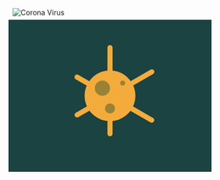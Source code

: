 ![Corona Virus](https://cssbattle.dev/targets/47.png)
<div class="base">
  <div class="crcl">
     <div class="node a"> </div>
     <div class="node b"> </div>
     <div class="node c"> </div>
     <div class="bar x"><div>
     <div class="bar y"><div>
     <div class="bar y"><div>
  </div>
</div>
<style>
  .base {
    width: 400px;
    height: 300px;
    display: flex;
    justify-content:center;
    align-items:center;
    transform: translate(-8px, -8px);
    background: #1A4341;
  }
  .crcl {
    width: 100px;
    height: 100px;
    border-radius: 50%;
    background: #F3AC3C
  }
  .bar {
    z-index: -10;
    position: absolute;
    width: 10px;
    height: 180px;
    background: #F3AC3C;
    border-radius: 10px 10px 10px 10px;
  }
  .x {
    transform:translate( 45px, -50px);
  }
  .y {
    transform: rotate(60deg) translate( 9px, -5px);
  }
  .node {
    position: absolute;
    border-radius: 50%;
    background: #998235;
  }
  .a {
    width: 30px;
    height: 30px;
    transform:translate( 20px, 20px);
  }
  .b {
    width: 20px;
    height: 20px;
    transform:translate( 40px, 65px);
  }
  .c {
    width: 10px;
    height: 10px;
    transform:translate( 70px, 20px);
  }
</style>
